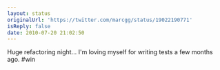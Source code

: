 ```yaml
---
layout: status
originalUrl: 'https://twitter.com/marcgg/status/19022190771'
isReply: false
date: 2010-07-20 21:02:50
---
```


Huge refactoring night... I'm loving myself for writing tests a few months ago. #win
